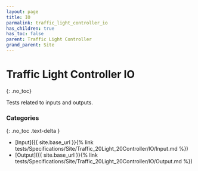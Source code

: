 ```yaml
---
layout: page
title: IO
parmalink: traffic_light_controller_io
has_children: true
has_toc: false
parent: Traffic Light Controller
grand_parent: Site
---
```


# Traffic Light Controller IO
{: .no_toc}

Tests related to inputs and outputs.

### Categories
{: .no_toc .text-delta }
- [Input]({{ site.base_url }}{% link tests/Specifications/Site/Traffic_20Light_20Controller/IO/Input.md %})
- [Output]({{ site.base_url }}{% link tests/Specifications/Site/Traffic_20Light_20Controller/IO/Output.md %})

